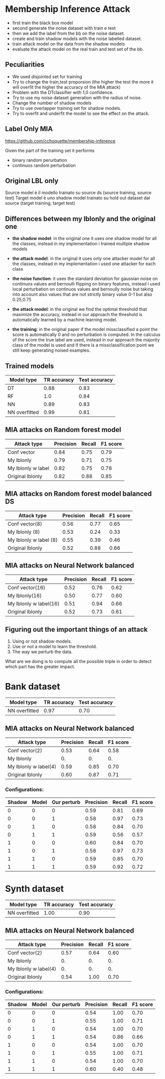 # Membership Inference Attack
- first train the black box model
- second generate the noise dataset with train e test
- then we add the label from the bb on the noise dataset.
- create and train shadow models with the noise labelled dataset.
- train attack model on the data from the shadow models
- evaluate the attack model on the real train and test set of the bb.


## Peculiarities 
- We used disjointed set for training
- Try to change the train,test proporsion (the higher the test the more it will overfit the higher the accuracy of the MIA attack)
- Problem with the DTclassifier with 1,0 confidence.
- Try to use my noise dataset generation with the radius of noise.
- Change the number of shadow models
- Try to use overlapper training set for shadow models.
- Try to overfit and underfit the model to see the effect on the attack.

## Label Only MIA
https://github.com/cchoquette/membership-inference

Given the part of the training set it performs
- binary random perurbation
- continuos random perturbation

## Original LBL only
Source model è il modello trainato su source ds (source training, source test)
Target model è uno shadow model trainato su hold out dataset dal source (target training, target test)

## Differences between my lblonly and the original one
- **the shadow model**: in the original one it uses
 one shadow model for all the classes, instead in my
 implementation i trained multiple shadow models

- **the attack model**: in the original it uses only one attacker model
for all the classes, instead in my implementation i used
one attacker for each class

- **the noise function**: it uses the standard deviation
for gaussian noise on continuos values and bernoulli flipping on 
binary features, instead i used local perturbation on continuos values
and bernoully noise but taking into account also values that are not strictly binary value 0-1
but also 0.25,0.75

- **the attack model**: in the original we find the optimal threshold that
maximize the accuracy, instead in our approach the threshold is automatically
learned by a machine learning model.

- **the training**: in the original paper if the model missclassified a point
the score is automatically 0 and no perturbation is computed. In the calculus of the
score the true label are used, instead in our approach the majority class
of the model is used and if there is a missclassification point we still keep
generating noised examples. 

## Trained models
| Model type     | TR accuracy | Test accuracy | 
| ----------- | ----------- | ----------- | 
| DT | 0.88 | 0.83|
| RF | 1.0 | 0.84 |
| NN | 0.89 | 0.83 |
| NN overfitted | 0.99 | 0.81 |

## MIA attacks on Random forest model
| Attack type     | Precision | Recall | F1 score | 
| ----------- | ----------- | ----------- | ----------- |
| Conf vector | 0.84 | 0.75 | 0.79 |
| My lblonly | 0.79 | 0.71 | 0.75 |
| My lblonly w label | 0.82 | 0.75 | 0.78 |
| Original lblonly | 0.82 | 0.88 | 0.85 |

## MIA attacks on Random forest model balanced DS
| Attack type     | Precision | Recall | F1 score | 
| ----------- | ----------- | ----------- | ----------- |
| Conf vector(8) | 0.56 | 0.77 | 0.65 |
| My lblonly (8) | 0.53 | 0.24 | 0.33 |
| My lblonly w label (8) | 0.55 | 0.39 | 0.46 |
| Original lblonly | 0.52 | 0.88 | 0.66 |


## MIA attacks on Neural Network balanced
| Attack type     | Precision | Recall | F1 score | 
| ----------- | ----------- | ----------- | ----------- |
| Conf vector(16) | 0.52 | 0.76 | 0.62 |
| My lblonly(16) | 0.50 | 0.77 | 0.60 |
| My lblonly w label(16) | 0.51 | 0.94 | 0.66 |
| Original lblonly | 0.52 | 0.73 | 0.61 |

## Figuring out the important things of an attack
1) Using or not shadow models.
2) Use or not a model to learn the threshold.
3) The way we perturb the data.

What are we doing is to compute all the possible triple in order
to detect which part has the greater impact.



# Bank dataset
| Model type     | TR accuracy | Test accuracy | 
| ----------- | ----------- | ----------- | 
| NN overfitted | 0.97 | 0.70 | 
## MIA attacks on Neural Network balanced
| Attack type     | Precision | Recall | F1 score | 
| ----------- | ----------- | ----------- | ----------- |
| Conf vector(2) | 0.53 | 0.64 | 0.58 |
| My lblonly | 0. | 0. | 0. |
| My lblonly w label(4) | 0.59 | 0.85 | 0.70 |
| Original lblonly | 0.60 | 0.87 | 0.71 |

### Configurations:
| Shadow | Model | Our perturb | Precision | Recall | F1 score | 
| ----------- | ----------- | ----------- | ----------- | ----------- | ----------- |
| 0 | 0 | 0 | 0.59 | 0.81 | 0.69 |
| 0 | 0 | 1 | 0.58 | 0.97 | 0.73 |
| 0 | 1 | 0 | 0.58 | 0.84 | 0.70 |
| 0 | 1 | 1 | 0.59 | 0.56 | 0.57 |
| 1 | 0 | 0 | 0.60 | 0.84 | 0.70 |
| 1 | 0 | 1 | 0.58 | 0.97 | 0.73 |
| 1 | 1 | 0 | 0.59 | 0.85 | 0.70 |
| 1 | 1 | 1 | 0.59 | 0.92 | 0.72 |

# Synth dataset
| Model type     | TR accuracy | Test accuracy | 
| ----------- | ----------- | ----------- | 
| NN overfitted | 1.00 | 0.90 | 
## MIA attacks on Neural Network balanced
| Attack type     | Precision | Recall | F1 score | 
| ----------- | ----------- | ----------- | ----------- |
| Conf vector(2) | 0.57 | 0.64 | 0.60 |
| My lblonly | 0. | 0. | 0. |
| My lblonly w label(4) | 0. | 0. | 0. |
| Original lblonly | 0.54 | 1.00 | 0.70 |

### Configurations:
| Shadow | Model | Our perturb | Precision | Recall | F1 score | 
| ----------- | ----------- | ----------- | ----------- | ----------- | ----------- |
| 0 | 0 | 0 | 0.54 | 1.00 | 0.70 |
| 0 | 0 | 1 | 0.55 | 1.00 | 0.71 |
| 0 | 1 | 0 | 0.54 | 1.00 | 0.70 |
| 0 | 1 | 1 | 0.54 | 0.86 | 0.66 |
| 1 | 0 | 0 | 0.54 | 1.00 | 0.70 |
| 1 | 0 | 1 | 0.55 | 1.00 | 0.71 |
| 1 | 1 | 0 | 0.54 | 1.00 | 0.70 |
| 1 | 1 | 1 | 0.60 | 0.40 | 0.48 |